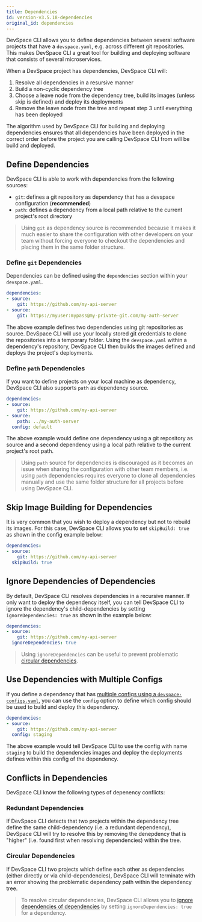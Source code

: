 ```yaml
---
title: Dependencies
id: version-v3.5.18-dependencies
original_id: dependencies
---
```


DevSpace CLI allows you to define dependencies between several software projects that have a `devspace.yaml`, e.g. across different git repositories. This makes DevSpace CLI a great tool for building and deploying software that consists of several microservices.

When a DevSpace project has dependencies, DevSpace CLI will:
1. Resolve all dependencies in a resursive manner
2. Build a non-cyclic dependency tree
3. Choose a leave node from the dependency tree, build its images (unless skip is defined) and deploy its deployments
4. Remove the leave node from the tree and repeat step 3 until everything has been deployed

The algorithm used by DevSpace CLI for building and deploying dependencies ensures that all dependencies have been deployed in the correct order before the project you are calling DevSpace CLI from will be build and deployed.

## Define Dependencies
DevSpace CLI is able to work with dependencies from the following sources:
- `git`: defines a git repository as dependency that has a devspace configuration (**recommended**)
- `path`: defines a dependency from a local path relative to the current project's root directory

> Using `git` as dependency source is recommended because it makes it much easier to share the configuration with other developers on your team without forcing everyone to checkout the dependencies and placing them in the same folder structure.

### Define `git` Dependencies
Dependencies can be defined using the `dependencies` section within your `devspace.yaml`.
```yaml
dependencies:
- source:
    git: https://github.com/my-api-server
- source:
    git: https://myuser:mypass@my-private-git.com/my-auth-server 
```

The above example defines two dependencies using git repositories as source. DevSpace CLI will use your locally stored git credentials to clone the repositories into a temporary folder. Using the `devspace.yaml` within a dependency's repository, DevSpace CLI then builds the images defined and deploys the project's deployments.

### Define `path` Dependencies
If you want to define projects on your local machine as dependency, DevSpace CLI also supports `path` as dependency source.
```yaml
dependencies:
- source:
    git: https://github.com/my-api-server
- source:
    path: ../my-auth-server
  config: default
```
The above example would define one dependency using a git repository as source and a second dependency using a local path relative to the current project's root path.

> Using `path` source for dependencies is discouraged as it becomes an issue when sharing the configuration with other team members, i.e. using `path` dependencies requires everyone to clone all dependencies manually and use the same folder structure for all projects before using DevSpace CLI.

## Skip Image Building for Dependencies
It is very common that you wish to deploy a dependency but not to rebuild its images. For this case, DevSpace CLI allows you to set `skipBuild: true` as shown in the config example below:
```yaml
dependencies:
- source:
    git: https://github.com/my-api-server
  skipBuild: true
```

## Ignore Dependencies of Dependencies
By default, DevSpace CLI resolves dependencies in a recursive manner. If only want to deploy the dependency itself, you can tell DevSpace CLI to ignore the dependency's child-dependencies by setting `ignoreDependencies: true` as shown in the example below:
```yaml
dependencies:
- source:
    git: https://github.com/my-api-server
  ignoreDependencies: true
```

> Using `ignoreDependencies` can be useful to prevent problematic [circular dependencies](#circular-dependencies).

## Use Dependencies with Multiple Configs
If you define a dependency that has [multiple configs using a `devspace-configs.yaml`](/docs/configuration/multiple-configs), you can use the `config` option to define which config should be used to build and deploy this dependency.
```yaml
dependencies:
- source:
    git: https://github.com/my-api-server
  config: staging
```
The above example would tell DevSpace CLI to use the config with name `staging` to build the dependencies images and deploy the deployments defines within this config of the dependency.

## Conflicts in Dependencies
DevSpace CLI know the following types of depenency conflicts:

### Redundant Dependencies
If DevSpace CLI detects that two projects within the dependency tree define the same child-dependency (i.e. a redundant dependency), DevSpace CLI will try to resolve this by removing the denepdency that is "higher" (i.e. found first when resolving dependencies) within the tree.

### Circular Dependencies
If DevSpace CLI two projects which define each other as dependencies (either directly or via child-dependencies), DevSpace CLI will terminate with an error showing the problematic dependency path within the dependency tree.

> To resolve circular dependencies, DevSpace CLI allows you to [ignore dependencies of dependencies](#ignore-dependencies-of-dependencies) by setting `ignoreDependencies: true` for a dependency.
